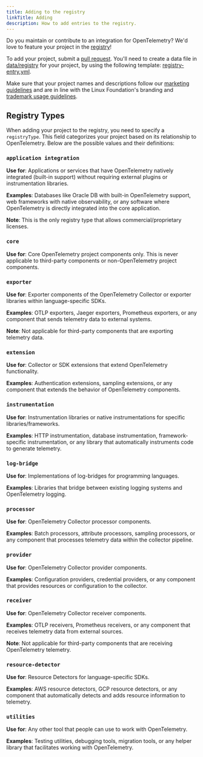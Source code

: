 ```yaml
---
title: Adding to the registry
linkTitle: Adding
description: How to add entries to the registry.
---
```


Do you maintain or contribute to an integration for OpenTelemetry? We'd love to
feature your project in the [registry](../)!

To add your project, submit a [pull request][]. You'll need to create a data
file in [data/registry][] for your project, by using the following template:
[registry-entry.yml][].

Make sure that your project names and descriptions follow our [marketing
guidelines][] and are in line with the Linux Foundation's branding and
[trademark usage guidelines][].

## Registry Types

When adding your project to the registry, you need to specify a `registryType`. This field categorizes your project based on its relationship to OpenTelemetry. Below are the possible values and their definitions:

### `application integration`
**Use for**: Applications or services that have OpenTelemetry natively integrated (built-in support) without requiring external plugins or instrumentation libraries.

**Examples**: Databases like Oracle DB with built-in OpenTelemetry support, web frameworks with native observability, or any software where OpenTelemetry is directly integrated into the core application.

**Note**: This is the only registry type that allows commercial/proprietary licenses.

### `core`
**Use for**: Core OpenTelemetry project components only. This is never applicable to third-party components or non-OpenTelemetry project components.

### `exporter`
**Use for**: Exporter components of the OpenTelemetry Collector or exporter libraries within language-specific SDKs.

**Examples**: OTLP exporters, Jaeger exporters, Prometheus exporters, or any component that sends telemetry data to external systems.

**Note**: Not applicable for third-party components that are exporting telemetry data.

### `extension`
**Use for**: Collector or SDK extensions that extend OpenTelemetry functionality.

**Examples**: Authentication extensions, sampling extensions, or any component that extends the behavior of OpenTelemetry components.

### `instrumentation`
**Use for**: Instrumentation libraries or native instrumentations for specific libraries/frameworks.

**Examples**: HTTP instrumentation, database instrumentation, framework-specific instrumentation, or any library that automatically instruments code to generate telemetry.

### `log-bridge`
**Use for**: Implementations of log-bridges for programming languages.

**Examples**: Libraries that bridge between existing logging systems and OpenTelemetry logging.

### `processor`
**Use for**: OpenTelemetry Collector processor components.

**Examples**: Batch processors, attribute processors, sampling processors, or any component that processes telemetry data within the collector pipeline.

### `provider`
**Use for**: OpenTelemetry Collector provider components.

**Examples**: Configuration providers, credential providers, or any component that provides resources or configuration to the collector.

### `receiver`
**Use for**: OpenTelemetry Collector receiver components.

**Examples**: OTLP receivers, Prometheus receivers, or any component that receives telemetry data from external sources.

**Note**: Not applicable for third-party components that are receiving OpenTelemetry telemetry.

### `resource-detector`
**Use for**: Resource Detectors for language-specific SDKs.

**Examples**: AWS resource detectors, GCP resource detectors, or any component that automatically detects and adds resource information to telemetry.

### `utilities`
**Use for**: Any other tool that people can use to work with OpenTelemetry.

**Examples**: Testing utilities, debugging tools, migration tools, or any helper library that facilitates working with OpenTelemetry.

[data/registry]:
  https://github.com/open-telemetry/opentelemetry.io/tree/main/data/registry
[pull request]:
  https://docs.github.com/en/pull-requests/collaborating-with-pull-requests/proposing-changes-to-your-work-with-pull-requests/creating-a-pull-request
[registry-entry.yml]:
  https://github.com/open-telemetry/opentelemetry.io/tree/main/templates/registry-entry.yml
[marketing guidelines]: /community/marketing-guidelines/
[trademark usage guidelines]:
  https://www.linuxfoundation.org/legal/trademark-usage
